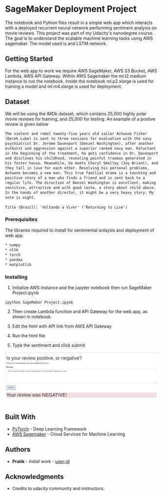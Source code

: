 # SageMaker Deployment Project

The notebook and Python files result in a simple web app which interacts with a deployed recurrent neural network performing sentiment analysis on movie reviews. This project was part of my Udacity's nanodegree course. The goal is to understand the scalable machine learning tasks using AWS sagemaker. The model used is and LSTM network.

## Getting Started

For the web app to work we require AWS SageMaker, AWS S3 Bucket, AWS Lambda, AWS API Gateway. Within AWS Sagemaker the ml.t2.medium instance to run the notebook. Inside the notebook ml.p2.xlarge is used for training a model and ml.m4.xlarge is used for deployment.  

## Dataset
We will be using the IMDb dataset, which contains 25,000 highly polar movie reviews for training, and 25,000 for testing. An example of a postive review is given below

```
The violent and rebel twenty-five years old sailor Antwone Fisher (Derek Luke) is sent to three sessions for evaluation with the navy psychiatrist Dr. Jerome Davenport (Denzel Washington), after another outburst and aggression against a superior ranked navy man. Reluctant in the beginning of the treatment, he gets confidence in Dr. Davenport and discloses his childhood, revealing painful traumas generated in his foster house. Meanwhile, he meets Cheryl Smolley (Joy Briant), and they fall in love for each other. Resolving his personal problems, Antwone becomes a new man. This true familial drama is a touching and positive story of a man who finds a friend and is sent back to a regular life. The direction of Denzel Washington is excellent, making sensitive, attractive and with good taste, a story about child abuse. In the hands of another director, it might be a very heavy story. My vote is eight.

Title (Brazil): 'Voltando a Viver' ('Returning to Live')
```


### Prerequisites

The libraries required to install for sentimental anlaysis and deployment of web app. 

```
* numpy
* nltk
* torch 
* pandas
* matplotlib
```

### Installing

1. Initialize AWS instance and the jupyter notebook then run SageMaker Project.ipynb
  
```
ipython SageMaker Project.ipynb
```

2. Then create Lambda function and API Gateway for the web app, as shown in notebook.

3. Edit the html with API link from AWS API Gateway

4. Run the html file

5. Type the sentiment and click submit

![alt text](https://github.com/pr2tik1/sentiment-analysis-webApp/blob/master/sentimental-webapp.jpg?raw=true)

## Built With

* [PyTorch](https://pytorch.org/) - Deep Learning Framework
* [AWS Sagemaker](https://sagemaker.readthedocs.io/en/stable/) - Cloud Services for Machine Learning

## Authors

* **Pratik** - *Initial work* - [user-id](https://github.com/pr2tik1)

## Acknowledgments

* Credits to udacity community and instructors.

